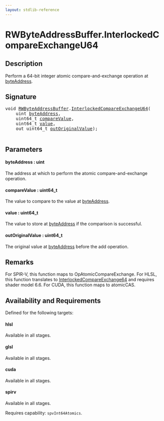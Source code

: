 ```yaml
---
layout: stdlib-reference
---
```


# RWByteAddressBuffer\.InterlockedCompareExchangeU64

## Description

Perform a 64-bit integer atomic compare-and-exchange operation at <span class='code'><a href=".html#decl-byteAddress" class="code_param">byteAddress</a></span>.



## Signature 

<pre>
<span class="code_keyword">void</span> <a href="../index.html" class="code_type">RWByteAddressBuffer</a>.<a href=".html">InterlockedCompareExchangeU64</a>(
    <span class="code_keyword">uint</span> <a href=".html#decl-byteAddress" class="code_param">byteAddress</a>,
    uint64_t <a href=".html#decl-compareValue" class="code_param">compareValue</a>,
    uint64_t <a href=".html#decl-value" class="code_param">value</a>,
    <span class="code_keyword">out</span> uint64_t <a href=".html#decl-outOriginalValue" class="code_param">outOriginalValue</a>);

</pre>

## Parameters

####  <a id="decl-byteAddress"></a>byteAddress  : uint
The address at which to perform the atomic compare-and-exchange operation.

####  <a id="decl-compareValue"></a>compareValue  : uint64\_t
The value to compare to the value at <span class='code'><a href=".html#decl-byteAddress" class="code_param">byteAddress</a></span>.

####  <a id="decl-value"></a>value  : uint64\_t
The value to store at <span class='code'><a href=".html#decl-byteAddress" class="code_param">byteAddress</a></span> if the comparison is successful.

####  <a id="decl-outOriginalValue"></a>outOriginalValue  : uint64\_t
The original value at <span class='code'><a href=".html#decl-byteAddress" class="code_param">byteAddress</a></span> before the add operation.


## Remarks
For SPIR-V, this function maps to <span class='code'>OpAtomicCompareExchange</span>. For HLSL, this function
translates to <span class='code'><a href="../interlockedcompareexchange64-0bi.html">InterlockedCompareExchange64</a></span> and requires shader model 6.6.
For CUDA, this function maps to <span class='code'>atomicCAS</span>.


## Availability and Requirements

Defined for the following targets:

#### hlsl
Available in all stages.

#### glsl
Available in all stages.

#### cuda
Available in all stages.

#### spirv
Available in all stages.

Requires capability: `spvInt64Atomics`.


